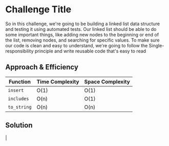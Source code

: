 # Challenge Title
So in this challenge, we're going to be building a linked list data structure and testing it using automated tests. Our linked list should be able to do some important things, like adding new nodes to the beginning or end of the list, removing nodes, and searching for specific values. To make sure our code is clean and easy to understand, we're going to follow the Single-responsibility principle and write reusable code that's easy to read



## Approach & Efficiency
| Function | Time Complexity | Space Complexity |
| -------- | -------------- | ---------------- |
| `insert` | O(1)           | O(1)             |
| `includes` | O(n)         | O(1)             |
| `to_string` | O(n)        | O(n)             |



## Solution
[](https://github.com/Mohammad-Shahin23/data-structures-and-algorithms./pull/1) |